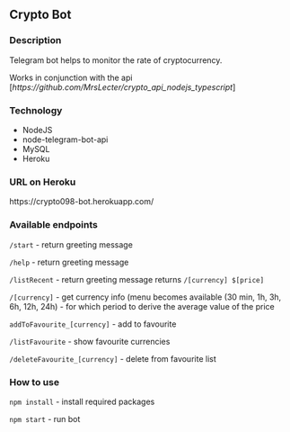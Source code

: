 ## Crypto Bot

### Description
<p> Telegram bot helps to monitor the rate of cryptocurrency.</p>
<p>Works in conjunction with the api [<i>https://github.com/MrsLecter/crypto_api_nodejs_typescript</i>]</p>

### Technology
<ul>
<li>NodeJS</li>
<li>node-telegram-bot-api</li>
<li>MySQL</li>
<li>Heroku</li>
</ul>

### URL on Heroku
<p>https://crypto098-bot.herokuapp.com/</p>

### Available endpoints
<div>
<p><code>/start</code> - return greeting message</p>
<p><code>/help</code> - return greeting message</p>
<p><code>/listRecent</code> - return greeting message returns <code>/[currency] $[price]</code></p>
<p><code>/[currency]</code> - get currency info (menu becomes available (30 min, 1h, 3h, 6h, 12h, 24h) - for which period to derive the average value of the price</p>
<p><code>addToFavourite_[currency]</code> - add to favourite</p>
<p><code>/listFavourite</code> - show favourite currencies</p>
<p><code>/deleteFavourite_[currency]</code> - delete from favourite list</p>
</div>

### How to use

<p><code>npm install</code> - install required packages</p>
<p><code>npm start</code> - run bot</p>
